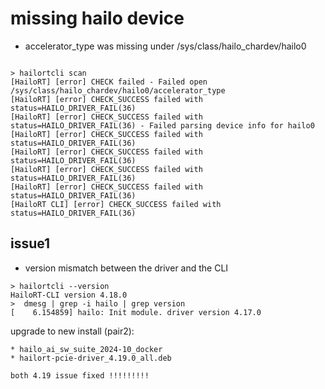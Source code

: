 # missing hailo device

* accelerator_type was missing under /sys/class/hailo_chardev/hailo0

```

> hailortcli scan
[HailoRT] [error] CHECK failed - Failed open /sys/class/hailo_chardev/hailo0/accelerator_type
[HailoRT] [error] CHECK_SUCCESS failed with status=HAILO_DRIVER_FAIL(36)
[HailoRT] [error] CHECK_SUCCESS failed with status=HAILO_DRIVER_FAIL(36) - Failed parsing device info for hailo0
[HailoRT] [error] CHECK_SUCCESS failed with status=HAILO_DRIVER_FAIL(36)
[HailoRT] [error] CHECK_SUCCESS failed with status=HAILO_DRIVER_FAIL(36)
[HailoRT] [error] CHECK_SUCCESS failed with status=HAILO_DRIVER_FAIL(36)
[HailoRT] [error] CHECK_SUCCESS failed with status=HAILO_DRIVER_FAIL(36)
[HailoRT CLI] [error] CHECK_SUCCESS failed with status=HAILO_DRIVER_FAIL(36)
```

## issue1

* version mismatch between the driver and the CLI

```
> hailortcli --version
HailoRT-CLI version 4.18.0
>  dmesg | grep -i hailo | grep version
[    6.154859] hailo: Init module. driver version 4.17.0
```


upgrade to new install (pair2):

```
* hailo_ai_sw_suite_2024-10_docker
* hailort-pcie-driver_4.19.0_all.deb

both 4.19 issue fixed !!!!!!!!!


```